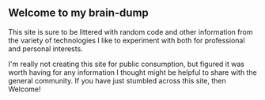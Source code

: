 ## Welcome to my brain-dump

This site is sure to be littered with random code and other information from the variety of technologies I like to experiment with both for professional and personal interests.

I'm really not creating this site for public consumption, but figured it was worth having for any information I thought might be helpful to share with the general community.  If you have just stumbled across this site, then Welcome!
